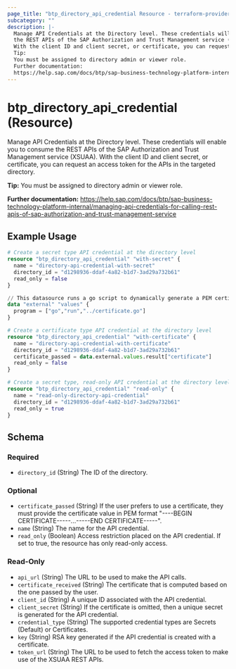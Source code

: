```yaml
---
page_title: "btp_directory_api_credential Resource - terraform-provider-btp"
subcategory: ""
description: |-
  Manage API Credentials at the Directory level. These credentials will enable you to consume
  the REST APIs of the SAP Authorization and Trust Management service (XSUAA).
  With the client ID and client secret, or certificate, you can request an access token for the APIs in the targeted directory.
  Tip:
  You must be assigned to directory admin or viewer role.
  Further documentation:
  https://help.sap.com/docs/btp/sap-business-technology-platform-internal/managing-api-credentials-for-calling-rest-apis-of-sap-authorization-and-trust-management-service
---
```


# btp_directory_api_credential (Resource)

Manage API Credentials at the Directory level. These credentials will enable you to consume
		the REST APIs of the SAP Authorization and Trust Management service (XSUAA).
		With the client ID and client secret, or certificate, you can request an access token for the APIs in the targeted directory.

__Tip:__
You must be assigned to directory admin or viewer role.

__Further documentation:__
<https://help.sap.com/docs/btp/sap-business-technology-platform-internal/managing-api-credentials-for-calling-rest-apis-of-sap-authorization-and-trust-management-service>

## Example Usage

```terraform
# Create a secret type API credential at the directory level
resource "btp_directory_api_credential" "with-secret" {
  name = "directory-api-credential-with-secret"
  directory_id = "d1298936-ddaf-4a82-b1d7-3ad29a732b61"
  read_only = false
}

// This datasource runs a go script to dynamically generate a PEM certificate which is used in the resource below
data "external" "values" {
  program = ["go","run","../certificate.go"]
}

# Create a certificate type API credential at the directory level
resource "btp_directory_api_credential" "with-certificate" {
  name = "directory-api-credential-with-certificate"
  directory_id = "d1298936-ddaf-4a82-b1d7-3ad29a732b61"
  certificate_passed = data.external.values.result["certificate"]
  read_only = false
}

# Create a secret type, read-only API credential at the directory level
resource "btp_directory_api_credential" "read-only" {
  name = "read-only-directory-api-credential"
  directory_id = "d1298936-ddaf-4a82-b1d7-3ad29a732b61"
  read_only = true
}
```

<!-- schema generated by tfplugindocs -->
## Schema

### Required

- `directory_id` (String) The ID of the directory.

### Optional

- `certificate_passed` (String) If the user prefers to use a certificate, they must provide the certificate value in PEM format "----BEGIN CERTIFICATE-----...-----END CERTIFICATE-----".
- `name` (String) The name for the API credential.
- `read_only` (Boolean) Access restriction placed on the API credential. If set to true, the resource has only read-only access.

### Read-Only

- `api_url` (String) The URL to be used to make the API calls.
- `certificate_received` (String) The certificate that is computed based on the one passed by the user.
- `client_id` (String) A unique ID associated with the API credential.
- `client_secret` (String) If the certificate is omitted, then a unique secret is generated for the API credential.
- `credential_type` (String) The supported credential types are Secrets (Default) or Certificates.
- `key` (String) RSA key generated if the API credential is created with a certificate.
- `token_url` (String) The URL to be used to fetch the access token to make use of the XSUAA REST APIs.



